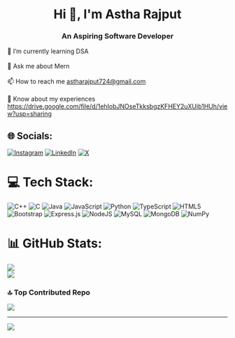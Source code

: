 <h1 align="center">Hi 👋, I'm Astha Rajput</h1>
<h3 align="center">An Aspiring Software Developer</h3>

🌱 I’m currently learning DSA<br><br>💬 Ask me about Mern<br><br>📫 How to reach me astharajput724@gmail.com<br><br>📄 Know about my experiences https://drive.google.com/file/d/1ehIobJNOseTkksbgzKFHEY2uXUib1HUh/view?usp=sharing

## 🌐 Socials:
[![Instagram](https://img.shields.io/badge/Instagram-%23E4405F.svg?logo=Instagram&logoColor=white)](https://instagram.com/astha_r_07) [![LinkedIn](https://img.shields.io/badge/LinkedIn-%230077B5.svg?logo=linkedin&logoColor=white)](https://linkedin.com/in/astha-rajput-18919a249) [![X](https://img.shields.io/badge/X-black.svg?logo=X&logoColor=white)](https://x.com/astha5306) 

# 💻 Tech Stack:
![C++](https://img.shields.io/badge/c++-%2300599C.svg?style=plastic&logo=c%2B%2B&logoColor=white) ![C](https://img.shields.io/badge/c-%2300599C.svg?style=plastic&logo=c&logoColor=white) ![Java](https://img.shields.io/badge/java-%23ED8B00.svg?style=plastic&logo=openjdk&logoColor=white) ![JavaScript](https://img.shields.io/badge/javascript-%23323330.svg?style=plastic&logo=javascript&logoColor=%23F7DF1E) ![Python](https://img.shields.io/badge/python-3670A0?style=plastic&logo=python&logoColor=ffdd54) ![TypeScript](https://img.shields.io/badge/typescript-%23007ACC.svg?style=plastic&logo=typescript&logoColor=white) ![HTML5](https://img.shields.io/badge/html5-%23E34F26.svg?style=plastic&logo=html5&logoColor=white) ![Bootstrap](https://img.shields.io/badge/bootstrap-%238511FA.svg?style=plastic&logo=bootstrap&logoColor=white) ![Express.js](https://img.shields.io/badge/express.js-%23404d59.svg?style=plastic&logo=express&logoColor=%2361DAFB) ![NodeJS](https://img.shields.io/badge/node.js-6DA55F?style=plastic&logo=node.js&logoColor=white) ![MySQL](https://img.shields.io/badge/mysql-4479A1.svg?style=plastic&logo=mysql&logoColor=white) ![MongoDB](https://img.shields.io/badge/MongoDB-%234ea94b.svg?style=plastic&logo=mongodb&logoColor=white) ![NumPy](https://img.shields.io/badge/numpy-%23013243.svg?style=plastic&logo=numpy&logoColor=white)
# 📊 GitHub Stats:
![](https://github-readme-streak-stats.herokuapp.com/?user=7-astha-rajput&theme=dark&hide_border=false)<br/>
![](https://github-readme-stats.vercel.app/api/top-langs/?username=7-astha-rajput&theme=dark&hide_border=false&include_all_commits=true&count_private=true&layout=compact)

### 🔝 Top Contributed Repo
![](https://github-contributor-stats.vercel.app/api?username=7-astha-rajput&limit=5&theme=dark&combine_all_yearly_contributions=true)

---
[![](https://visitcount.itsvg.in/api?id=7-astha-rajput&icon=0&color=0)](https://visitcount.itsvg.in)

<!-- Proudly created with GPRM ( https://gprm.itsvg.in ) -->
